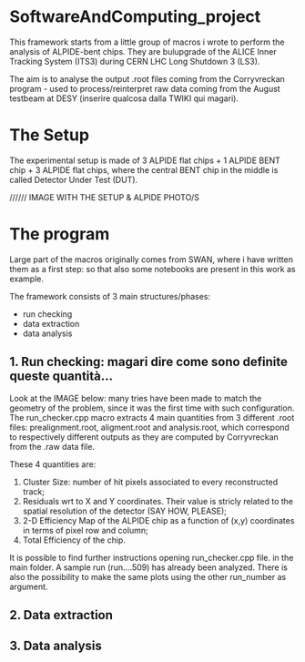 # SoftwareAndComputing_project

This framework starts from a little group of macros i wrote to perform the analysis of ALPIDE-bent chips. They are bulupgrade of the ALICE Inner Tracking System (ITS3) during CERN LHC Long Shutdown 3 (LS3). 

The aim is to analyse the output .root files coming from the Corryvreckan program - used to process/reinterpret raw data coming from the August testbeam at DESY (inserire qualcosa dalla TWIKI qui magari). 

# The Setup

The experimental setup is made of 3 ALPIDE flat chips + 1 ALPIDE BENT chip + 3 ALPIDE flat chips, where the central BENT chip in the middle is called Detector Under Test (DUT). 


////// IMAGE WITH THE SETUP & ALPIDE PHOTO/S


# The program
Large part of the macros originally comes from SWAN, where i have written them as a first step: so that also some notebooks are present in this work as example. 

The framework consists of 3 main structures/phases:

- run checking
- data extraction
- data analysis 


## 1. Run checking: magari dire come sono definite queste quantità...
Look at the IMAGE below: many tries have been made to match the geometry of the problem, since it was the first time with such configuration. 
The run_checker.cpp macro extracts 4 main quantities from 3 different .root files: prealignment.root, aligment.root and analysis.root, which correspond to respectively different outputs as they are computed by Corryvreckan from the .raw data file. 

These 4 quantities are: 
1. Cluster Size: number of hit pixels associated to every reconstructed track;
2. Residuals wrt to X and Y coordinates. Their value is stricly related to the spatial resolution of the detector (SAY HOW, PLEASE);
3. 2-D Efficiency Map of the ALPIDE chip as a function of (x,y) coordinates in terms of pixel row and column;
4. Total Efficiency of the chip.

It is possible to find further instructions opening run_checker.cpp file. in the main folder. A sample run (run....509) has already been analyzed. There is also the possibility to make the same plots using the other run_number as argument. 


## 2. Data extraction
## 3. Data analysis

